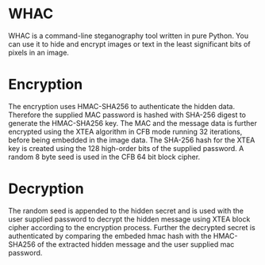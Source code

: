 # WHAC
WHAC is a command-line steganography tool written in pure Python. You can use it to hide and encrypt images or text in the least significant bits of pixels in an image.

# Encryption
The encryption uses HMAC-SHA256 to authenticate the hidden data. Therefore the supplied MAC password is hashed with SHA-256 digest to generate the HMAC-SHA256 key. 
The MAC and the message data is further encrypted using the XTEA algorithm in CFB mode running 32 iterations, before being embedded in the image data. The SHA-256 hash for the XTEA key is created using the 128 high-order bits of the supplied password. A random 8 byte seed is used in the CFB 64 bit block cipher.

# Decryption
The random seed is appended to the hidden secret and is used with the user supplied password to decrypt the hidden message using XTEA block cipher according to the encryption process. Further the decrypted secret is authenticated by comparing the embeded hmac hash with the HMAC-SHA256 of the extracted hidden message and the user supplied mac password.

